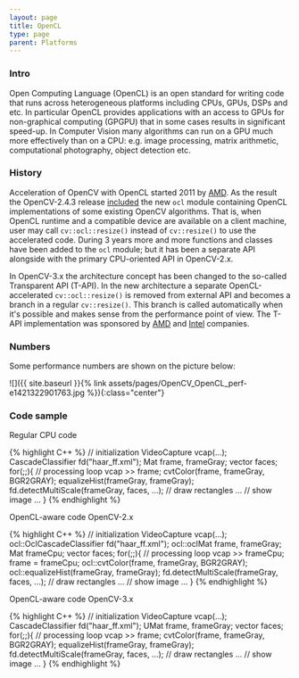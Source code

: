 ```yaml
---
layout: page
title: OpenCL
type: page
parent: Platforms
---
```

### Intro

Open Computing Language (OpenCL) is an open standard for writing code that runs across heterogeneous platforms including CPUs, GPUs, DSPs and etc. In particular OpenCL provides applications with an access to GPUs for non-graphical computing (GPGPU) that in some cases results in significant speed-up. In Computer Vision many algorithms can run on a GPU much more effectively than on a CPU: e.g. image processing, matrix arithmetic, computational photography, object detection etc.

### History

Acceleration of OpenCV with OpenCL started 2011 by [AMD](http://amd.com). As the result the OpenCV-2.4.3 release [included](http://code.opencv.org/projects/opencv/wiki/ChangeLog#243) the new `ocl` module containing OpenCL implementations of some existing OpenCV algorithms. That is, when OpenCL runtime and a compatible device are available on a client machine, user may call `cv::ocl::resize()` instead of `cv::resize()` to use the accelerated code. During 3 years more and more functions and classes have been added to the `ocl` module; but it has been a separate API alongside with the primary CPU-oriented API in OpenCV-2.x.

In OpenCV-3.x the architecture concept has been changed to the so-called Transparent API (T-API). In the new architecture a separate OpenCL-accelerated `cv::ocl::resize()` is removed from external API and becomes a branch in a regular `cv::resize()`. This branch is called automatically when it's possible and makes sense from the performance point of view. The T-API implementation was sponsored by [AMD](http://amd.com) and [Intel](http://intel.com) companies.

### Numbers

Some performance numbers are shown on the picture below:

![]({{ site.baseurl }}{% link assets/pages/OpenCV_OpenCL_perf-e1421322901763.jpg %}){:class="center"}

### Code sample

Regular CPU code

{% highlight C++ %}
// initialization
VideoCapture vcap(...);
CascadeClassifier fd("haar_ff.xml");
Mat frame, frameGray;
vector<rect> faces;
for(;;){
  // processing loop
  vcap >> frame;
  cvtColor(frame, frameGray, BGR2GRAY);
  equalizeHist(frameGray, frameGray);
  fd.detectMultiScale(frameGray, faces, ...);
  // draw rectangles …
  // show image …
}
{% endhighlight %}

OpenCL-aware code OpenCV-2.x

{% highlight C++ %}
// initialization
VideoCapture vcap(...);
ocl::OclCascadeClassifier fd("haar_ff.xml");
ocl::oclMat frame, frameGray;
Mat frameCpu;
vector<rect> faces;
for(;;){
  // processing loop
  vcap >> frameCpu;
  frame = frameCpu;
  ocl::cvtColor(frame, frameGray, BGR2GRAY);
  ocl::equalizeHist(frameGray, frameGray);
  fd.detectMultiScale(frameGray, faces, ...);
  // draw rectangles …
  // show image …
}
{% endhighlight %}

OpenCL-aware code OpenCV-3.x

{% highlight C++ %}
// initialization
VideoCapture vcap(...);
CascadeClassifier fd("haar_ff.xml");
UMat frame, frameGray;
vector<rect> faces;
for(;;){
  // processing loop
  vcap >> frame;
  cvtColor(frame, frameGray, BGR2GRAY);
  equalizeHist(frameGray, frameGray);
  fd.detectMultiScale(frameGray, faces, ...);
  // draw rectangles …
  // show image …
}
{% endhighlight %}
